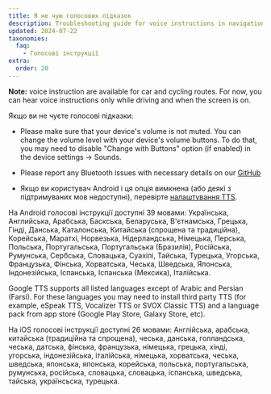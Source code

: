 ```yaml
---
title: Я не чую голосових підказок
description: Troubleshooting guide for voice instructions in navigation
updated: 2024-07-22
taxonomies:
  faq:
    - Голосові інструкції
extra:
  order: 20
---
```


**Note:** voice instruction are available for car and cycling routes. For now, you can hear voice instructions only while driving and when the screen is on.

Якщо ви не чуєте голосові підказки:

- Please make sure that your device's volume is not muted. You can change the volume level with your device's volume buttons. To do that, you may need to disable "Change with Buttons" option (if enabled) in the device settings → Sounds.

- Please report any Bluetooth issues with necessary details on our [GitHub](https://github.com/organicmaps/organicmaps/issues)

- Якщо ви користувач Android і ця опція вимкнена (або деякі з підтримуваних мов недоступні), перевірте [налаштування TTS](@/faq/voice/text-to-speech-android-tts/index.md).

На Android голосові інструкції доступні 39 мовами: Українська, Английська, Арабська, Баскська, Беларуська, В'єтнамська, Грецька, Гінді, Данська, Каталонська, Китайська (спрощена та традиційна), Корейська, Маратхі, Норвезька, Нідерландська, Німецька, Перська, Польська, Португальська, Португальська (Бразилія), Російська, Румунська, Сербська, Словацька, Суахілі, Тайська, Турецька, Угорська, Французька, Фінська, Хорватська, Чеська, Шведська, Японська, Індонезійська, Іспанська, Іспанська (Мексика), Італійська.

Google TTS supports all listed languages except of Arabic and Persian (Farsi). For these languages you may need to install third party TTS (for example, eSpeak TTS, Vocalizer TTS or SVOX Classic TTS) and a language pack from app store (Google Play Store, Galaxy Store, etc).

На iOS голосові інструкції доступні 26 мовами: Англійська, арабська, китайська (традиційна та спрощена), чеська, данська, голландська, чеська, датська, фінська, французька, німецька, грецька, хінді, угорська, індонезійська, італійська, німецька, хорватська, чеська, шведська, японська, японська, корейська, польська, португальська, румунська, російська, словацька, словацька, іспанська, шведська, тайська, українсьска, турецька.
